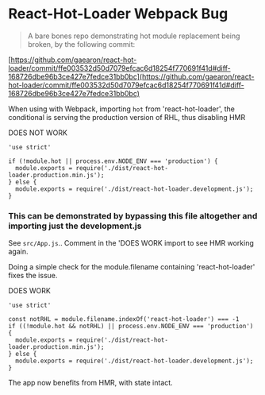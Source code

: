 # React-Hot-Loader Webpack Bug
> A bare bones repo demonstrating hot module replacement being broken, by the following commit:

[https://github.com/gaearon/react-hot-loader/commit/ffe003532d50d7079efcac6d18254f770691f41d#diff-168726dbe96b3ce427e7fedce31bb0bc](https://github.com/gaearon/react-hot-loader/commit/ffe003532d50d7079efcac6d18254f770691f41d#diff-168726dbe96b3ce427e7fedce31bb0bc)

When using with Webpack, importing `hot` from 'react-hot-loader', the conditional is serving the production version of RHL, thus disabling HMR

DOES NOT WORK
```
'use strict'

if (!module.hot || process.env.NODE_ENV === 'production') {
  module.exports = require('./dist/react-hot-loader.production.min.js');
} else {
  module.exports = require('./dist/react-hot-loader.development.js');
}
```

### This can be demonstrated by bypassing this file altogether and importing just the development.js
See `src/App.js`.. Comment in the 'DOES WORK import to see HMR working again.

Doing a simple check for the module.filename containing 'react-hot-loader' fixes the issue.

DOES WORK
```
'use strict'

const notRHL = module.filename.indexOf('react-hot-loader') === -1
if ((!module.hot && notRHL) || process.env.NODE_ENV === 'production') {
  module.exports = require('./dist/react-hot-loader.production.min.js');
} else {
  module.exports = require('./dist/react-hot-loader.development.js');
}
```

The app now benefits from HMR, with state intact.

